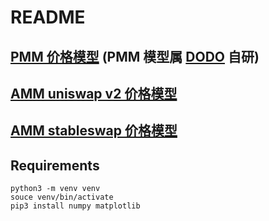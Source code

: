 # README

## [PMM 价格模型](./PMM.ipynb) (PMM 模型属 [DODO](https://dodoex.io/) 自研)

## [AMM uniswap v2 价格模型](./AMM_uniswap_v2.ipynb)

## [AMM stableswap 价格模型](./AMM_stableswap.ipynb)

## Requirements

```
python3 -m venv venv
souce venv/bin/activate
pip3 install numpy matplotlib
```